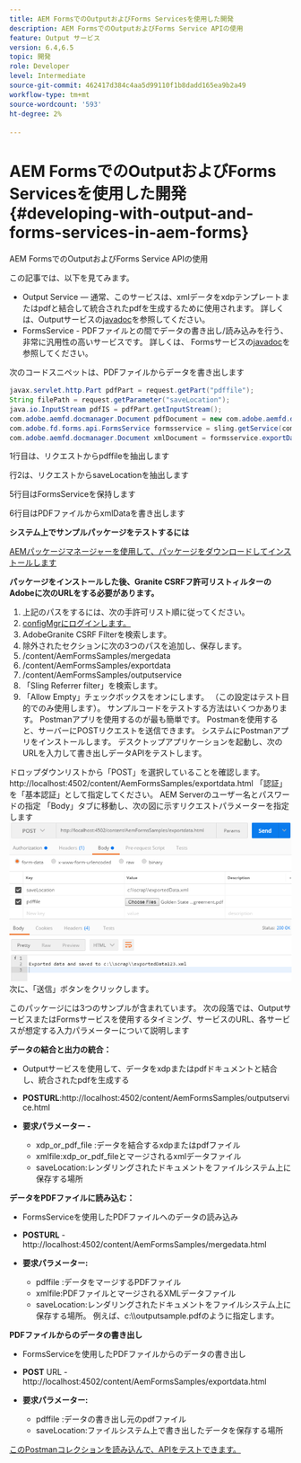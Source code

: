 ```yaml
---
title: AEM FormsでのOutputおよびForms Servicesを使用した開発
description: AEM FormsでのOutputおよびForms Service APIの使用
feature: Output サービス
version: 6.4,6.5
topic: 開発
role: Developer
level: Intermediate
source-git-commit: 462417d384c4aa5d99110f1b8dadd165ea9b2a49
workflow-type: tm+mt
source-wordcount: '593'
ht-degree: 2%

---
```



# AEM FormsでのOutputおよびForms Servicesを使用した開発{#developing-with-output-and-forms-services-in-aem-forms}

AEM FormsでのOutputおよびForms Service APIの使用

この記事では、以下を見てみます。

* Output Service — 通常、このサービスは、xmlデータをxdpテンプレートまたはpdfと結合して統合されたpdfを生成するために使用されます。 詳しくは、Outputサービスの[javadoc](https://helpx.adobe.com/experience-manager/6-5/forms/javadocs/index.html?com/adobe/fd/output/api/OutputService.html)を参照してください。
* FormsService - PDFファイルとの間でデータの書き出し/読み込みを行う、非常に汎用性の高いサービスです。 詳しくは、 Formsサービスの[javadoc](https://helpx.adobe.com/experience-manager/6-5/forms/javadocs/index.html?com/adobe/fd/forms/api/class-use/FormsService.html)を参照してください。


次のコードスニペットは、PDFファイルからデータを書き出します

```java
javax.servlet.http.Part pdfPart = request.getPart("pdffile");
String filePath = request.getParameter("saveLocation");
java.io.InputStream pdfIS = pdfPart.getInputStream();
com.adobe.aemfd.docmanager.Document pdfDocument = new com.adobe.aemfd.docmanager.Document(pdfIS);
com.adobe.fd.forms.api.FormsService formsservice = sling.getService(com.adobe.fd.forms.api.FormsService.class);
com.adobe.aemfd.docmanager.Document xmlDocument = formsservice.exportData(pdfDocument,com.adobe.fd.forms.api.DataFormat.Auto);
```

1行目は、リクエストからpdffileを抽出します

行2は、リクエストからsaveLocationを抽出します

5行目はFormsServiceを保持します

6行目はPDFファイルからxmlDataを書き出します

**システム上でサンプルパッケージをテストするには**

[AEMパッケージマネージャーを使用して、パッケージをダウンロードしてインストールします](assets/outputandformsservice.zip)




**パッケージをインストールした後、Granite CSRFフ許可リストィルターのAdobeに次のURLをする必要があります。**

1. 上記のパスをするには、次の手許可リスト順に従ってください。
1. [configMgrにログインします。](http://localhost:4502/system/console/configMgr)
1. AdobeGranite CSRF Filterを検索します。
1. 除外されたセクションに次の3つのパスを追加し、保存します。
1. /content/AemFormsSamples/mergedata
1. /content/AemFormsSamples/exportdata
1. /content/AemFormsSamples/outputservice
1. 「Sling Referrer filter」を検索します。
1. 「Allow Empty」チェックボックスをオンにします。 （この設定はテスト目的でのみ使用します）。
サンプルコードをテストする方法はいくつかあります。 Postmanアプリを使用するのが最も簡単です。 Postmanを使用すると、サーバーにPOSTリクエストを送信できます。 システムにPostmanアプリをインストールします。
デスクトップアプリケーションを起動し、次のURLを入力して書き出しデータAPIをテストします。

ドロップダウンリストから「POST」を選択していることを確認します。
http://localhost:4502/content/AemFormsSamples/exportdata.html
「認証」を「基本認証」として指定してください。 AEM Serverのユーザー名とパスワードの指定
「Body」タブに移動し、次の図に示すリクエストパラメーターを指定します
![export](assets/postexport.png)
次に、「送信」ボタンをクリックします。

このパッケージには3つのサンプルが含まれています。 次の段落では、OutputサービスまたはFormsサービスを使用するタイミング、サービスのURL、各サービスが想定する入力パラメーターについて説明します

**データの結合と出力の統合：**

* Outputサービスを使用して、データをxdpまたはpdfドキュメントと結合し、統合されたpdfを生成する
* **POSTURL**:http://localhost:4502/content/AemFormsSamples/outputservice.html
* **要求パラメーター -**

   * xdp_or_pdf_file :データを結合するxdpまたはpdfファイル
   * xmlfile:xdp_or_pdf_fileとマージされるxmlデータファイル
   * saveLocation:レンダリングされたドキュメントをファイルシステム上に保存する場所

**データをPDFファイルに読み込む：**
* FormsServiceを使用したPDFファイルへのデータの読み込み
* **POSTURL**  - http://localhost:4502/content/AemFormsSamples/mergedata.html
* **要求パラメーター:**

   * pdffile :データをマージするPDFファイル
   * xmlfile:PDFファイルとマージされるXMLデータファイル
   * saveLocation:レンダリングされたドキュメントをファイルシステム上に保存する場所。 例えば、c:\\\outputsample.pdfのように指定します。

**PDFファイルからのデータの書き出し**
* FormsServiceを使用したPDFファイルからのデータの書き出し
* **POST** URL - http://localhost:4502/content/AemFormsSamples/exportdata.html
* **要求パラメーター:**

   * pdffile :データの書き出し元のpdfファイル
   * saveLocation:ファイルシステム上で書き出したデータを保存する場所

[このPostmanコレクションを読み込んで、APIをテストできます。](assets/document-services-postman-collection.json)

